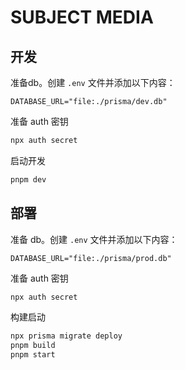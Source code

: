# SUBJECT MEDIA

## 开发

准备db。创建 `.env` 文件并添加以下内容：

```text
DATABASE_URL="file:./prisma/dev.db"
```

准备 auth 密钥

```bash
npx auth secret
```

启动开发

```bash
pnpm dev
```

## 部署

准备 db。创建 `.env` 文件并添加以下内容：

```text
DATABASE_URL="file:./prisma/prod.db"
```

准备 auth 密钥

```bash
npx auth secret
```

构建启动

```bash
npx prisma migrate deploy
pnpm build
pnpm start
```
